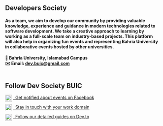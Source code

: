 ## Developers Society
#### As a team, we aim to develop our community by providing valuable knowledge, experience and guidance in modern technologies related to software development. We take a creative approach to learning by working as a full-scale team on industry-based projects. This platform will also help in organizing fun events and representing Bahria University in collaborative events hosted by other universities.

<strong>📍  Bahria University, Islamabad Campus</strong> <br>
<strong>✉️ Email: [dev.buic@gmail.com](mailto:dev.buic@gmail.com)</strong> <br>
<br>

## Follow Dev Society BUIC
[<img align="left" width=22px src="https://simpleicons.org/icons/facebook.svg">&nbsp; Get notified about events on Facebook ](https://www.facebook.com/devbuic) <br>

[<img align="left" width=22px src="https://simpleicons.org/icons/linkedin.svg">&nbsp; Stay in touch with your work domain ](https://www.linkedin.com/company/devbuic) <br>

[<img align="left" width=22px src="https://simpleicons.org/icons/dev-dot-to.svg">&nbsp; Follow our detailed guides on Dev.to ](https://dev.to/devbuic) <br>
